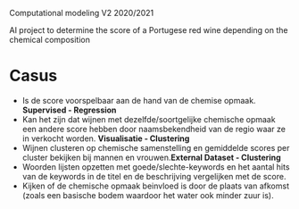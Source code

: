 Computational modeling V2 2020/2021

AI project to determine the score of a Portugese red wine depending on the chemical composition

<h1>Casus</h1>
<ul>
    <li>Is de score voorspelbaar aan de hand van de chemise opmaak. <b>Supervised - Regression</b></li>
    <li>Kan het zijn dat wijnen met dezelfde/soortgelijke chemische opmaak een andere score hebben door naamsbekendheid van de regio waar ze in verkocht worden. <b>Visualisatie - Clustering</b></li>
    <li>Wijnen clusteren op chemische samenstelling en gemiddelde scores per cluster bekijken bij mannen en vrouwen.<b>External Dataset - Clustering</b></li>
    <li>Woorden lijsten opzetten met goede/slechte-keywords en het aantal hits van de keywords in de titel en de beschrijving vergelijken met de score.<b></b></li>
    <li>Kijken of de chemische opmaak beinvloed is door de plaats van afkomst (zoals een basische bodem waardoor het water ook minder zuur is).</li>
</ul>
